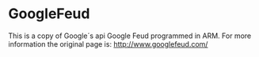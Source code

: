 # GoogleFeud
This is a copy of Google´s api Google Feud programmed in ARM. For more information the original page is: http://www.googlefeud.com/
